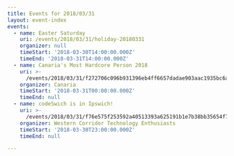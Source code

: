 ```yaml
---
title: Events for 2018/03/31
layout: event-index
events:
  - name: Easter Saturday
    uri: /events/2018/03/31/holiday-20180331
    organizer: null
    timeStart: '2018-03-30T14:00:00.000Z'
    timeEnd: '2018-03-31T14:00:00.000Z'
  - name: Canaria's Most Hardcore Person 2018
    uri: >-
      /events/2018/03/31/f272706c096b931396eb4ff6657dadae903aac1935bc6a6e72e43263dd1d9af5
    organizer: Canaria
    timeStart: '2018-03-31T00:00:00.000Z'
    timeEnd: null
  - name: codeSwich is in Ipswich!
    uri: >-
      /events/2018/03/31/f76e575f253592a40513393a625191b1e7b38bb35654f7308293d117e912b788
    organizer: Western Corridor Technology Enthusiasts
    timeStart: '2018-03-30T23:00:00.000Z'
    timeEnd: null

---
```

